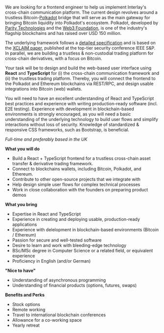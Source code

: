 

We are looking for a frontend engineer to help us implement Interlay's cross-chain communication platform. The current design revolves around a trustless Bitcoin-[Polkadot](https://polkadot.network/) bridge that will serve as the main gateway for bringing Bitcoin liquidity into Polkadot's ecosystem. Polkadot, developed by [Parity Technologies](https://www.parity.io/) and the [Web3 Foundation](https://web3.foundation/), is one of the industry's flagship blockchains and has raised over USD 150 million. 

The underlying framework follows a [detailed specification](https://interlay.gitlab.io/polkabtc-spec/index.html) and is based on the [XCLAIM paper](https://eprint.iacr.org/2018/643.pdf), published at the top-tier security conference IEEE S&amp;P. In parallel, we are building a trustless &amp; non-custodial trading platform for cross-chain derivatives, with a focus on Bitcoin. 

Your task will be to design and build the web-based user interface using **React** and **TypeScript** for (i) the cross-chain communication framework and (ii) the trustless trading platform. Thereby, you will connect the frontend to the Polkadot and Ethereum blockchains via REST/RPC, and design usable integrations into Bitcoin (web) wallets.  

You will need to have an excellent understanding of React and TypeScript best practices and experience with writing production-ready software (incl. E2E testing). Experience with development in blockchain-based environments is strongly encouraged, as you will need a basic understanding of the underlying technology to build user flows and simplify interactions without loss of security. Knowledge of standardized &amp; responsive CSS frameworks, such as Bootstrap, is beneficial.

*Full-time and preferably based in the UK*

**What you will do**
* Build a React + TypeScript frontend for a trustless cross-chain asset transfer &amp; derivative trading framework. 
* Connect to blockchains wallets, including Bitcoin, Polkadot, and Ethereum. 
* Contribute to other open-source projects that we integrate with
* Help design simple user flows for complex technical processes
* Work in close collaboration with the founders on preparing product demos

**What you bring**
* Expertise in React and TypeScript
* Experience in creating and deploying usable, production-ready applications
* Experience with delelopment in blockchain-based environments (Bitcoin / Ethereum)
* Passion for secure and well-tested software
* Desire to learn and work with bleeding-edge technology
* BSc/MSc degree in Computer Science or a related field, or equivalent experience
* Proficiency in English (and/or German)

**"Nice to have"**
* Understanding of asynchronous programming
* Understanding of financial products (options, futures, swaps)

**Benefits and Perks**
* Stock options
* Remote working
* Travel to international blockchain conferences
* Allowance for a co-working space
* Yearly retreat

